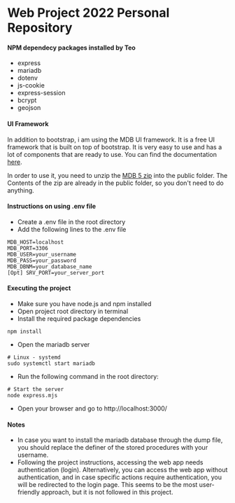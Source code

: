 # Web Project 2022 Personal Repository

#### NPM dependecy packages installed by Teo
* express
* mariadb
* dotenv
* js-cookie
* express-session
* bcrypt
* geojson

#### UI Framework
In addition to bootstrap, i am using the MDB UI framework.
It is a free UI framework that is built on top of bootstrap.
It is very easy to use and has a lot of components that are ready to use.
You can find the documentation [here](https://mdbootstrap.com/docs/standard/).

In order to use it, you need to unzip the [MDB 5 zip](https://mdbootstrap.com/docs/standard/getting-started/installation/)
into the public folder. The Contents of the zip are already in the public folder, so you don't need to do anything.

#### Instructions on using .env file
* Create a .env file in the root directory
* Add the following lines to the .env file
```
MDB_HOST=localhost
MDB_PORT=3306
MDB_USER=your_username
MDB_PASS=your_password
MDB_DBNM=your_database_name
[Opt] SRV_PORT=your_server_port
```
#### Executing the project
* Make sure you have node.js and npm installed
* Open project root directory in terminal
* Install the required package dependencies
```
npm install
```
* Open the mariadb server
```
# Linux - systemd
sudo systemctl start mariadb
```
* Run the following command in the root directory:
```
# Start the server
node express.mjs
```
* Open your browser and go to http://localhost:3000/

#### Notes
* In case you want to install the mariadb database through the dump file, you should replace
the definer of the stored procedures with your username.
* Following the project instructions, accessing the web app needs authentication (login).
Alternatively, you can access the web app without authentication, and in case specific
actions require authentication, you will be redirected to the login page. This seems to be
the most user-friendly approach, but it is not followed in this project.
